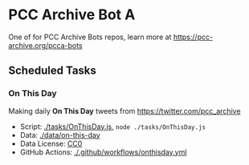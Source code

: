 # PCC Archive Bot A

One of for PCC Archive Bots repos, learn more at https://pcc-archive.org/pcca-bots

## Scheduled Tasks

### On This Day

Making daily **On This Day** tweets from https://twitter.com/pcc_archive

- Script: [./tasks/OnThisDay.js](./tasks/OnThisDay.js), `node ./tasks/OnThisDay.js`
- Data: [./data/on-this-day](./data/on-this-day)
- Data License: [CC0](./LICENSE-data)
- GitHub Actions: [./.github/workflows/onthisday.yml](./.github/workflows/onthisday.yml)
